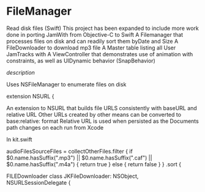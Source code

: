 # FileManager
Read disk files (Swift)
This project has been expanded to include more work done in porting JamWith from Objective-C to Swift
A Filemanager that processes files on disk and can readily sort them byDate and Size
A FileDownloader to download mp3 file
A Master table listing all User JamTracks with 
A ViewController that demonstrates use of animation with constraints, as well as UIDynamic behavior (SnapBehavior)

*description*

Uses NSFileManager to enumerate files on disk


extension NSURL {

An extension to NSURL that builds file URLS consistently with baseURL and relative URL
 Other URLs created by other means can be converted to base:relative: format
 Relative URL is used when persisted as the Documents path changes on each run from Xcode


In kit.swift

   audioFilesSourceFiles =
            collectOtherFiles.filter {
                if $0.name.hasSuffix(".mp3") || $0.name.hasSuffix(".caf") || $0.name.hasSuffix(".m4a") {
                    return true
                } else {
                    return false
                }
                }
                .sort { 


FILEDownloader
class JKFileDownloader: NSObject, NSURLSessionDelegate {

